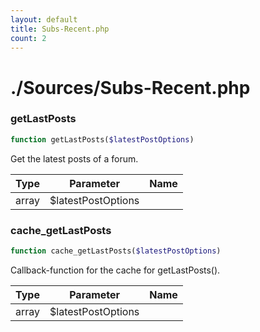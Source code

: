 ```yaml
---
layout: default
title: Subs-Recent.php
count: 2
---
```


# ./Sources/Subs-Recent.php

### getLastPosts

```php
function getLastPosts($latestPostOptions)
```
Get the latest posts of a forum.



Type|Parameter|Name
---|---|---
array|$latestPostOptions
### cache_getLastPosts

```php
function cache_getLastPosts($latestPostOptions)
```
Callback-function for the cache for getLastPosts().



Type|Parameter|Name
---|---|---
array|$latestPostOptions
